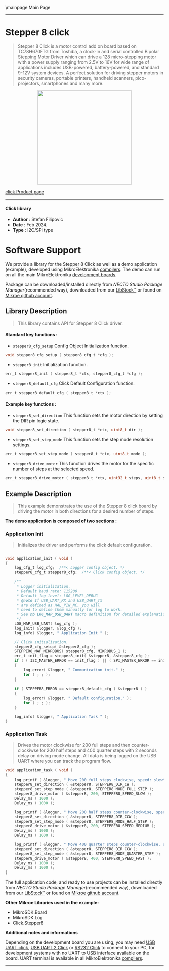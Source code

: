 \mainpage Main Page

---
# Stepper 8 click

> Stepper 8 Click is a motor control add on board based on TC78H670FTG from Toshiba, a clock-in and serial controlled Bipolar Stepping Motor Driver which can drive a 128 micro-stepping motor with a power supply ranging from 2.5V to 16V for wide range of applications includes USB-powered, battery-powered, and standard 9-12V system devices. A perfect solution for driving stepper motors in security cameras, portable printers, handheld scanners, pico-projectors, smartphones and many more.

<p align="center">
  <img src="https://download.mikroe.com/images/click_for_ide/stepper8_click.png" height=300px>
</p>

[click Product page](https://www.mikroe.com/stepper-8-click)

---


#### Click library

- **Author**        : Stefan Filipovic
- **Date**          : Feb 2024.
- **Type**          : I2C/SPI type


# Software Support

We provide a library for the Stepper 8 Click
as well as a demo application (example), developed using MikroElektronika
[compilers](https://www.mikroe.com/necto-studio).
The demo can run on all the main MikroElektronika [development boards](https://www.mikroe.com/development-boards).

Package can be downloaded/installed directly from *NECTO Studio Package Manager*(recommended way), downloaded from our [LibStock&trade;](https://libstock.mikroe.com) or found on [Mikroe github account](https://github.com/MikroElektronika/mikrosdk_click_v2/tree/master/clicks).

## Library Description

> This library contains API for Stepper 8 Click driver.

#### Standard key functions :

- `stepper8_cfg_setup` Config Object Initialization function.
```c
void stepper8_cfg_setup ( stepper8_cfg_t *cfg );
```

- `stepper8_init` Initialization function.
```c
err_t stepper8_init ( stepper8_t *ctx, stepper8_cfg_t *cfg );
```

- `stepper8_default_cfg` Click Default Configuration function.
```c
err_t stepper8_default_cfg ( stepper8_t *ctx );
```

#### Example key functions :

- `stepper8_set_direction` This function sets the motor direction by setting the DIR pin logic state.
```c
void stepper8_set_direction ( stepper8_t *ctx, uint8_t dir );
```

- `stepper8_set_step_mode` This function sets the step mode resolution settings.
```c
err_t stepper8_set_step_mode ( stepper8_t *ctx, uint8_t mode );
```

- `stepper8_drive_motor` This function drives the motor for the specific number of steps at the selected speed.
```c
err_t stepper8_drive_motor ( stepper8_t *ctx, uint32_t steps, uint8_t speed );
```

## Example Description

> This example demonstrates the use of the Stepper 8 click board by driving the motor in both directions for a desired number of steps.

**The demo application is composed of two sections :**

### Application Init

> Initializes the driver and performs the click default configuration.

```c

void application_init ( void )
{
    log_cfg_t log_cfg;  /**< Logger config object. */
    stepper8_cfg_t stepper8_cfg;  /**< Click config object. */

    /** 
     * Logger initialization.
     * Default baud rate: 115200
     * Default log level: LOG_LEVEL_DEBUG
     * @note If USB_UART_RX and USB_UART_TX 
     * are defined as HAL_PIN_NC, you will 
     * need to define them manually for log to work. 
     * See @b LOG_MAP_USB_UART macro definition for detailed explanation.
     */
    LOG_MAP_USB_UART( log_cfg );
    log_init( &logger, &log_cfg );
    log_info( &logger, " Application Init " );

    // Click initialization.
    stepper8_cfg_setup( &stepper8_cfg );
    STEPPER8_MAP_MIKROBUS( stepper8_cfg, MIKROBUS_1 );
    err_t init_flag = stepper8_init( &stepper8, &stepper8_cfg );
    if ( ( I2C_MASTER_ERROR == init_flag ) || ( SPI_MASTER_ERROR == init_flag ) )
    {
        log_error( &logger, " Communication init." );
        for ( ; ; );
    }
    
    if ( STEPPER8_ERROR == stepper8_default_cfg ( &stepper8 ) )
    {
        log_error( &logger, " Default configuration." );
        for ( ; ; );
    }

    log_info( &logger, " Application Task " );
}

```

### Application Task

> Drives the motor clockwise for 200 full steps and then counter-clockiwse for 200 half
steps and 400 quarter steps with 2 seconds delay on driving mode change. All data is
being logged on the USB UART where you can track the program flow.

```c
void application_task ( void )
{
    log_printf ( &logger, " Move 200 full steps clockwise, speed: slow\r\n\n" );
    stepper8_set_direction ( &stepper8, STEPPER8_DIR_CW );
    stepper8_set_step_mode ( &stepper8, STEPPER8_MODE_FULL_STEP );
    stepper8_drive_motor ( &stepper8, 200, STEPPER8_SPEED_SLOW );
    Delay_ms ( 1000 );
    Delay_ms ( 1000 );

    log_printf ( &logger, " Move 200 half steps counter-clockwise, speed: medium\r\n\n" );
    stepper8_set_direction ( &stepper8, STEPPER8_DIR_CCW );
    stepper8_set_step_mode ( &stepper8, STEPPER8_MODE_HALF_STEP );
    stepper8_drive_motor ( &stepper8, 200, STEPPER8_SPEED_MEDIUM );
    Delay_ms ( 1000 );
    Delay_ms ( 1000 );

    log_printf ( &logger, " Move 400 quarter steps counter-clockwise, speed: fast\r\n\n" );
    stepper8_set_direction ( &stepper8, STEPPER8_DIR_CCW );
    stepper8_set_step_mode ( &stepper8, STEPPER8_MODE_QUARTER_STEP );
    stepper8_drive_motor ( &stepper8, 400, STEPPER8_SPEED_FAST );
    Delay_ms ( 1000 );
    Delay_ms ( 1000 );
}
```

The full application code, and ready to use projects can be installed directly from *NECTO Studio Package Manager*(recommended way), downloaded from our [LibStock&trade;](https://libstock.mikroe.com) or found on [Mikroe github account](https://github.com/MikroElektronika/mikrosdk_click_v2/tree/master/clicks).

**Other Mikroe Libraries used in the example:**

- MikroSDK.Board
- MikroSDK.Log
- Click.Stepper8

**Additional notes and informations**

Depending on the development board you are using, you may need
[USB UART click](https://www.mikroe.com/usb-uart-click),
[USB UART 2 Click](https://www.mikroe.com/usb-uart-2-click) or
[RS232 Click](https://www.mikroe.com/rs232-click) to connect to your PC, for
development systems with no UART to USB interface available on the board. UART
terminal is available in all MikroElektronika
[compilers](https://shop.mikroe.com/compilers).

---
